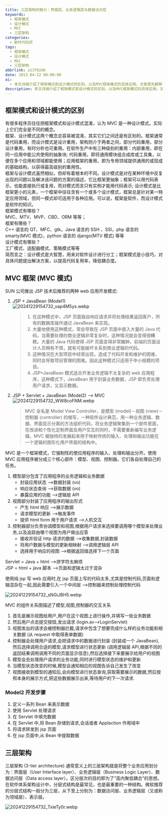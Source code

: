 ```yaml
---
title: 三层架构的魅力：界面层、业务逻辑层与数据访问层
keywords:
  - 框架模式
  - 设计模式
  - MVC
  - 三层架构
categories:
  - 新时代码农
tags:
  - 框架模式
  - 设计模式
  - MVC
  - 三层架构
abbrlink: a13702d6
date: 2013-04-22 00:00:00
ai:
  - 本文详细介绍了框架模式和设计模式的区别，以及MVC框架模式的具体应用。文章首先解释了框架和设计模式的定义及其区别，然后重点阐述了MVC框架模式在Web应用开发中的应用，包括Model2开发和三层架构的概念。最后总结了MVC框架的组成部分及其工作流程。
description: 本文详细介绍了框架模式和设计模式的区别，以及MVC框架模式的具体应用。文章首先解释了框架和设计模式的定义及其区别，然后重点阐述了MVC框架模式在Web应用开发中的应用，包括Model2开发和三层架构的概念。最后总结了MVC框架的组成部分及其工作流程。
---
```


## 框架模式和设计模式的区别

有很多程序员往往把框架模式和设计模式混淆，认为 MVC 是一种设计模式。实际上它们完全是不同的概念。  
框架、设计模式这两个概念总容易被混淆，其实它们之间还是有区别的。框架通常是代码重用，而设计模式是设计重用，架构则介于两者之间，部分代码重用，部分设计重用，有时分析也可重用。在软件生产中有三种级别的重用：内部重用，即在同一应用中能公共使用的抽象块; 代码重用，即将通用模块组合成库或工具集，以便在多个应用和领域都能使用；应用框架的重用，即为专用领域提供通用的或现成的基础结构，以获得最高级别的重用性。  
框架与设计模式虽然相似，但却有着根本的不同。设计模式是对在某种环境中反复出现的问题以及解决该问题的方案的描述，它比框架更抽象；框架可以用代码表示，也能直接执行或复用，而对模式而言只有实例才能用代码表示; 设计模式是比框架更小的元素，一个框架中往往含有一个或多个设计模式，框架总是针对某一特定应用领域，但同一模式却可适用于各种应用。可以说，框架是软件，而设计模式是软件的知识。  
框架模式有哪些？  
MVC、MTV、MVP、CBD、ORM 等等；  
框架有哪些？  
C++ 语言的 QT、MFC、gtk，Java 语言的 SSH 、SSI，php 语言的 smarty(MVC 模式)，python 语言的 django(MTV 模式) 等等  
设计模式有哪些？  
工厂模式、适配器模式、策略模式等等  
简而言之：设计模式是大智慧，用来对软件设计进行分工；框架模式是小技巧，对具体问题提出解决方案，以提高代码复用率，降低耦合度。

## MVC 框架 (MVC 模式)

SUN 公司推出 JSP 技术后推荐的两种 web 应用开发模式:

1. JSP + JavaBean (Model1)  
   ![20241229154732_vap4M5ys.webp](https://cdn.dong4j.site/source/image/20241229154732_vap4M5ys.webp)

   > 1. 在这种模式中，JSP 页面独自响应请求并将处理结果返回客户，所有的数据库操作通过 JavaBean 来实现。
   > 2. 大量地使用这种模式，常会导致在 JSP 页面中嵌入大量的 Java 代码，当需要处理的商业逻辑非常复杂时，这种情况就会变得很糟糕。大量的 Java 代码使得 JSP 页面变得非常臃肿。前端的页面设计人员稍有不慎，就有可能破坏关系到商业逻辑的代码。
   > 3. 这种情况在大型项目中经常出现，造成了代码开发和维护的困难，同时会导致项目管理的困难。因此这种模式只适用于中小规模的项目。
   > 4. JSP+JavaBean 模式适合开发业务逻辑不太复杂的 web 应用程序，这种模式下，JavaBean 用于封装业务数据，JSP 即负责处理用户请求，又显示数据。

2. JSP + Servlet + JavaBean (Model2) --> MVC  
   ![20241229154732_WW8coFNM.webp](https://cdn.dong4j.site/source/image/20241229154732_WW8coFNM.webp)
   > MVC 全名是 Model View Controller，是模型 (model)－视图 (view)－控制器 (controller) 的缩写，一种软件设计典范，用一种业务逻辑、数据、界面显示分离的方法组织代码，将业务逻辑聚集到一个部件里面，在改进和个性化定制界面及用户交互的同时，不需要重新编写业务逻辑。MVC 被独特的发展起来用于映射传统的输入、处理和输出功能在一个逻辑的图形化用户界面的结构中。

MVC 是一个框架模式，它强制性的使应用程序的输入、处理和输出分开。使用 MVC 应用程序被分成三个核心部件：模型、视图、控制器。它们各自处理自己的任务。

1. 模型部分包含了应用程序的业务逻辑和业务数据
   - 封装应用状态 -->数据封装 (vo)
   - 响应状态查询 -->获取数据 (vo)
   - 暴露应用的功能 -->逻辑层 API
2. 视图部分封装了应用程序的输出形式
   - 产生 html 响应 -->展示数据
   - 请求模型的更新 -->触发事件
   - 提供 html form 用于用户请求 -->人机交互
3. 控制器部分负责协调模型和视图,根据用户请求来选择要调用哪个模型来处理业务,以及追踪由哪个视图为用户做出应答
   - 接收并验证 http 请求的数据 -->收集数据,封装数据
   - 将用户数据与模型的更新相映射 -->调用逻辑层 API
   - 选择用于响应的视图 -->根据返回值选择下一个页面

Servlet = Java + html -->拼字符太麻烦  
JSP = html + java 脚本 -->页面和逻辑太过于混杂

使用纯 jsp 写 web 应用时,在 jsp 页面上写的代码太多,尤其是控制代码,页面和逻辑混杂在一起,因此需要引入一个中间层 -->控制器来控制处理控制代码

![20241229154732_sNGiJBH5.webp](https://cdn.dong4j.site/source/image/20241229154732_sNGiJBH5.webp)

MVC 的组件关系图描述了模型,视图,控制器的交互关系

1. 首先是展示视图给用户,用户在这个视图上进行操作,并填写一些业务数据
2. 然后用户点击提交按钮,发出请求 (login.av-->LoginServlet)
3. 视图发出的请求会被控制器拦截,请求中包含了想要完成什么样的业务功能和相关数据 (从 request 中取得表单数据)
4. 控制器会处理用户请求,会把请求中的数据进行封装 (封装成一个 JavaBean),然后选择调用合适的模型,请求模型进行状态更新 (调用逻辑层 API,根据不同的返回结果调用调用不同的页面显示信息),然后选择接下来要展示给用户的视图
5. 模型会去处理用户请求的业务功能,同时进行模型状态的维护和更新
6. 当模型状态改变的时候,模型会通知相应的视图告诉自己发生了改变
7. 视图接收到模型的通知后,会向模型进行状态查询,获取需要展示的数据,然后按照本身的展示方式,把这些数据展示出来,等待用户的下一次请求.

### Model2 开发步骤

1. 定义一系列 Bean 来表示数据
2. 使用 Servlet 处理请求
3. 在 Servlet 中填充数据
4. 在 Servlet 中,将 Bean 存储到请求,会话或者 Applaction 作用域中
5. 将请求转发到 jsp 页面
6. 在 jsp 页面中,从 Bean 中提取数据

## 三层架构

三层架构 (3-tier architecture) 通常意义上的三层架构就是将整个业务应用划分为：界面层（User Interface layer）、业务逻辑层（Business Logic Layer）、数据访问层（Data access layer）。区分层次的目的即为了“高内聚低耦合”的思想。在软件体系架构设计中，分层式结构是最常见，也是最重要的一种结构。微软推荐的分层式结构一般分为三层，从下至上分别为：数据访问层、业务逻辑层（又或称为领域层）、表示层。

![20241229154732_TxieTy0r.webp](https://cdn.dong4j.site/source/image/20241229154732_TxieTy0r.webp)
